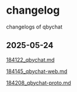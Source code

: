 # changelog
changelogs of qbychat
## 2025-05-24

[184122_qbychat.md](logs/2025-05-24/184122_qbychat.md)

[184145_qbychat-web.md](logs/2025-05-24/184145_qbychat-web.md)

[184208_qbychat-proto.md](logs/2025-05-24/184208_qbychat-proto.md)
